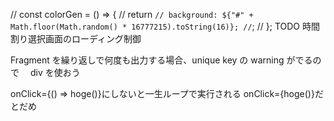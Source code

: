 // const colorGen = () => {
// return `// background: ${"#" + Math.floor(Math.random() * 16777215).toString(16)}; //`;
// };
TODO
時間割り選択画面のローディング制御

 <!-- const searchSubjectResults = [];

  data &&
    data.searchSubject.map((block, index) => {
      searchSubjectResults.push(
        <>
          <ListItem key={index}>
            <ListItemText
              primary={`${block.block} ${block.name}`}
              key={`itemText-${index}`}
            />
          </ListItem>
          <Divider key={`divider-${index}`} />
        </>
      );
    });
  return <ResultList component="nav">{searchSubjectResults}</ResultList>; -->

Fragment を繰り返しで何度も出力する場合、unique key の warning がでるので　 div を使おう

onClick={() => hoge()}にしないと一生ループで実行される
onClick={hoge()}だとだめ

